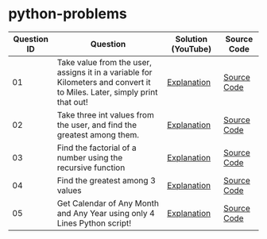 # python-problems

| Question ID  | Question  | Solution (YouTube)  | Source Code  |
|------------- |---------- |-------------------- |------------- |
|   01           |    Take value from the user, assigns it in a variable for Kilometers and convert it to Miles. Later, simply print that out!       |      [Explanation](https://www.youtube.com/watch?v=6h6bs6NEYAk&list=PLutHME8vSEnEbU31rqE91E589dbTm5x1T&index=2)               |  [Source Code](https://github.com/FahimFBA/python-problems/tree/main/Problem%201)            |
|      02        |       Take three int values from the user, and find the greatest among them.    |       [Explanation](https://www.youtube.com/watch?v=uwJJrZQhlDY&list=PLutHME8vSEnEbU31rqE91E589dbTm5x1T&index=5)              |        [Source Code](https://github.com/FahimFBA/python-problems/tree/main/Problem%202)      |
|      03        |  Find the factorial of a number using the recursive function         |         [Explanation](https://www.youtube.com/watch?v=AYLkdMfj2yc&list=PLutHME8vSEnEbU31rqE91E589dbTm5x1T&index=4)            |       [Source Code](https://github.com/FahimFBA/python-problems/blob/main/Problem%203/solve.py)       |
| 04 | Find the greatest among 3 values | [Explanation](https://www.youtube.com/watch?v=uwJJrZQhlDY&list=PLutHME8vSEnEbU31rqE91E589dbTm5x1T&index=5) | [Source Code](https://github.com/FahimFBA/python-problems/blob/main/Problem%204/solve.py) |
| 05 | Get Calendar of Any Month and Any Year using only 4 Lines Python script!| [Explanation](https://www.youtube.com/watch?v=mBUqU1JpyHg&list=PLutHME8vSEnEbU31rqE91E589dbTm5x1T&index=6) | [Source Code](https://github.com/FahimFBA/python-problems/blob/main/Problem%205/solve.py)|
